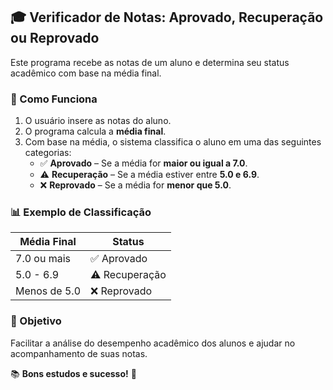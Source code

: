 ## 🎓 Verificador de Notas: Aprovado, Recuperação ou Reprovado  

Este programa recebe as notas de um aluno e determina seu status acadêmico com base na média final.  

### 📌 Como Funciona  
1. O usuário insere as notas do aluno.  
2. O programa calcula a **média final**.  
3. Com base na média, o sistema classifica o aluno em uma das seguintes categorias:  
   - ✅ **Aprovado** – Se a média for **maior ou igual a 7.0**.  
   - ⚠️ **Recuperação** – Se a média estiver entre **5.0 e 6.9**.  
   - ❌ **Reprovado** – Se a média for **menor que 5.0**.  

### 📊 Exemplo de Classificação  
| Média Final | Status       |
|-------------|-------------|
| 7.0 ou mais | ✅ Aprovado |
| 5.0 - 6.9   | ⚠️ Recuperação |
| Menos de 5.0 | ❌ Reprovado |

### 🎯 Objetivo  
Facilitar a análise do desempenho acadêmico dos alunos e ajudar no acompanhamento de suas notas.  

📚 **Bons estudos e sucesso!** 🚀  
